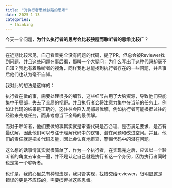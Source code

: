 ```yaml
---
title: "对执行者思维狭隘的思考"
date: 2025-1-13
categories: 
  - thinking
---
```


今天一个问题，**为什么执行者的思考会比较狭隘而聆听者的思维比较广**？

---

在近期比较常见，自己看着完全没有问题的代码，提了PR，但总会被Reviewer找到问题，并且这些问题在事后看，那叫一个大疑问：为什么写出了这种代码却毫不自知？我也有着聆听者的视角，同样我也总能找到执行者存在的一些问题，并且事后他们也认为毫不自知。

我对此的想法是这样的：

执行者在做的事，需要处理很多的细节，这些细节占用了大脑资源，导致他们只能集中于局部，失去了全局的视野。并且执行者会将注意力集中在当前的任务上，例如让代码的结果是正确的，这往往会陷入局部最优解，例如执行者可能根据过往的经验来完成任务，而非考虑当下全局的最优解。

而对于聆听者，他们要做的事其实就是审查代码是否合理、是否满足要求、是否有最优解，因此他们可以专注于理解代码中的逻辑、潜在问题和改进空间。并且，他们的责任就是把关代码质量，因此会认真地审查，警惕代码中的潜在问题。

这么想的话事情其实就很简单了，作为一个执行者，在实现完之后，应该以一个聆听者的角度去审查一遍，并不是认定自己就是执行者这一个身份，因为执行者同时也是第一个聆听者。

也许是，我的心里总有种想法是，我只管实现，找错交给reviewer，很明显这是错误的更是不应该的，需要摈弃掉这些思维。